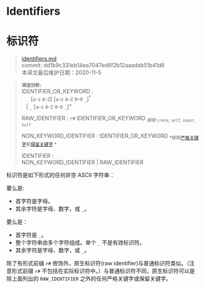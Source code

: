 # Identifiers
# 标识符

>[identifiers.md](https://github.com/rust-lang/reference/blob/master/src/identifiers.md)\
>commit: dd1b9c331eb14ea7047ed6f2b12aaadab51b41d6 \
>本译文最后维护日期：2020-11-5

> **<sup>词法分析:<sup>**\
> IDENTIFIER_OR_KEYWORD :\
> &nbsp;&nbsp; &nbsp;&nbsp; \[`a`-`z` `A`-`Z`]&nbsp;\[`a`-`z` `A`-`Z` `0`-`9` `_`]<sup>\*</sup>\
> &nbsp;&nbsp; | `_` \[`a`-`z` `A`-`Z` `0`-`9` `_`]<sup>+</sup>
>
> RAW_IDENTIFIER : `r#` IDENTIFIER_OR_KEYWORD <sub>*排除 `crate`, `self`, `super`, `Self`*</sub>
>
> NON_KEYWORD_IDENTIFIER : IDENTIFIER_OR_KEYWORD <sub>*排除[严格关键字][strict]和[保留关键字][reserved] *</sub>
>
> IDENTIFIER :\
> NON_KEYWORD_IDENTIFIER | RAW_IDENTIFIER

标识符是如下形式的任何非空 ASCII 字符串：

要么是:

* 首字符是字母。
* 其余字符是字母、数字，或 `_`。

要么是：

* 首字符是 `_`。
* 整个字符串由多个字符组成。单个 `_` 不是有效标识符。
* 其余字符是字母、数字，或 `_`。

除了有形式前缀 `r#` 修饰外，原生标识符(raw identifier)与普通标识符类似。（注意形式前缀 `r#` 不包括在实际标识符中。）与普通标识符不同，原生标识符可以是除上面列出的 `RAW_IDENTIFIER` 之外的任何严格关键字或保留关键字。

[strict]: keywords.md#strict-keywords
[reserved]: keywords.md#reserved-keywords

<!-- 2020-11-3 -->
<!-- checked -->
